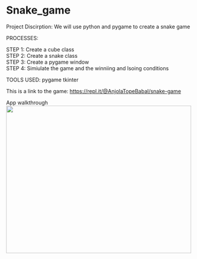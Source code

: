 # Snake_game



Project Discirption:
We will use python and pygame to create a snake game 


PROCESSES:


STEP 1: Create a cube class <br/>
STEP 2: Create a snake class <br/>
STEP 3: Create a pygame window <br/>
STEP 4: Simiulate the game and the winniing and lsoing conditions<br/>



TOOLS USED:
pygame 
tkinter

This is a link to the game: https://repl.it/@AnjolaTopeBabal/snake-game

App walkthrough <br/>
<img src="https://i.imgur.com/Ye3hJn3.gif" width="500" height="400" />  




